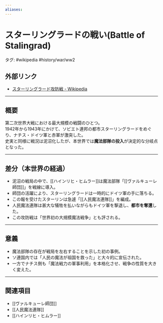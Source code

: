 ```yaml
---
aliases:
---
```

# スターリングラードの戦い(Battle of Stalingrad)

タグ: #wikipedia #history/war/ww2 
## 外部リンク
- [スターリングラード攻防戦 - Wikipedia](https://ja.wikipedia.org/wiki/%E3%82%B9%E3%82%BF%E3%83%BC%E3%83%AA%E3%83%B3%E3%82%B0%E3%83%A9%E3%83%BC%E3%83%89%E6%94%BB%E9%98%B2%E6%88%A6)

---

## 概要
第二次世界大戦における最大規模の戦闘のひとつ。  
1942年から1943年にかけて、ソビエト連邦の都市スターリングラードをめぐり、ナチス・ドイツ軍と赤軍が激突した。  
史実と同様に戦況は泥沼化したが、本世界では**魔法部隊の投入**が決定的な分岐点となった。

---

## 差分（本世界の経過）
- 泥沼の戦局の中で、[[ハインリヒ・ヒムラー]]は魔法部隊「[[ヴァルキューレ師団]]」を戦線に導入。  
- 師団の活躍により、スターリングラードは一時的にドイツ軍の手に落ちる。  
- この報を受けたスターリンは急遽「[[人民魔法連隊]]」を編成。  
- 人民魔法連隊は甚大な犠牲を払いながらもドイツ軍を撃退し、**都市を奪還**した。  
- この攻防戦は「世界初の大規模魔法戦争」とも評される。

---

## 意義
- 魔法部隊の存在が戦局を左右することを示した初の事例。  
- ソ連国内では「人民の魔法が祖国を救った」と大々的に宣伝された。  
- 一方でナチス側も「魔法戦力の軍事利用」を本格化させ、戦争の性質を大きく変えた。


---

## 関連項目
- [[ヴァルキューレ師団]]
- [[人民魔法連隊]]
- [[ハインリヒ・ヒムラー]]
